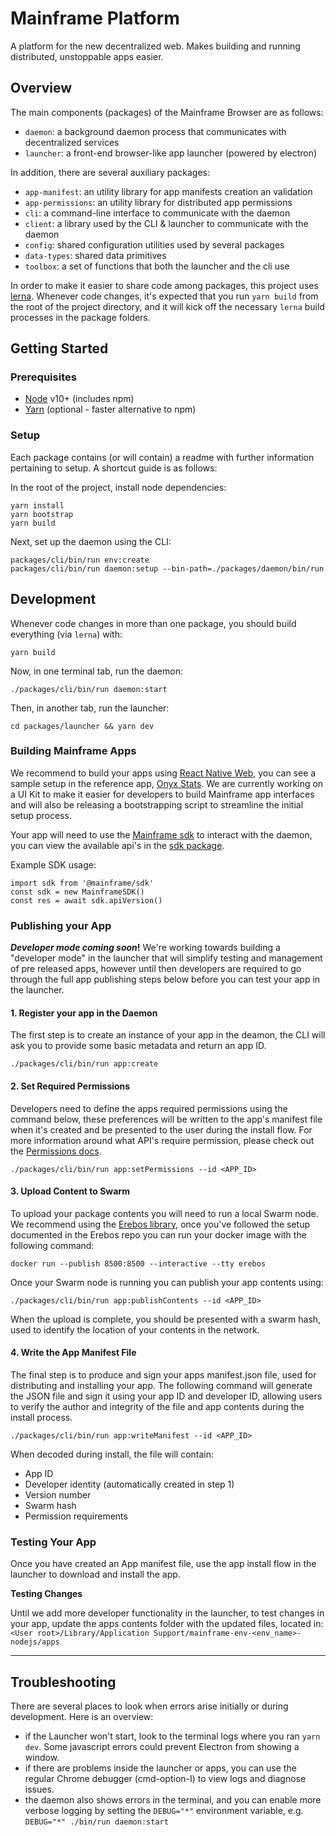 # Mainframe Platform

A platform for the new decentralized web. Makes building and running distributed, unstoppable apps easier.

## Overview

The main components (packages) of the Mainframe Browser are as follows:

- `daemon`: a background daemon process that communicates with decentralized services
- `launcher`: a front-end browser-like app launcher (powered by electron)

In addition, there are several auxiliary packages:

- `app-manifest`: an utility library for app manifests creation an validation
- `app-permissions`: an utility library for distributed app permissions
- `cli`: a command-line interface to communicate with the daemon
- `client`: a library used by the CLI & launcher to communicate with the daemon
- `config`: shared configuration utilities used by several packages
- `data-types`: shared data primitives
- `toolbox`: a set of functions that both the launcher and the cli use

In order to make it easier to share code among packages, this project uses [lerna](https://lernajs.io/). Whenever code changes, it's expected that you run `yarn build` from the root of the project directory, and it will kick off the necessary `lerna` build processes in the package folders.

## Getting Started

### Prerequisites

- [Node](https://nodejs.org/en/) v10+ (includes npm)
- [Yarn](https://yarnpkg.com/lang/en/) (optional - faster alternative to npm)

### Setup

Each package contains (or will contain) a readme with further information pertaining to setup. A shortcut guide is as follows:

In the root of the project, install node dependencies:

```
yarn install
yarn bootstrap
yarn build
```

Next, set up the daemon using the CLI:

```
packages/cli/bin/run env:create
packages/cli/bin/run daemon:setup --bin-path=./packages/daemon/bin/run
```

## Development

Whenever code changes in more than one package, you should build everything (via `lerna`) with:

```
yarn build
```

Now, in one terminal tab, run the daemon:

```
./packages/cli/bin/run daemon:start
```

Then, in another tab, run the launcher:

```
cd packages/launcher && yarn dev
```

### Building Mainframe Apps

We recommend to build your apps using [React Native Web](https://github.com/necolas/react-native-web), you can see a sample setup in the reference app, [Onyx Stats](/applications/onyx-stats). We are currently working on a UI Kit to make it easier for developers to build Mainframe app interfaces and will also be releasing a bootstrapping script to streamline the initial setup process.

Your app will need to use the [Mainframe sdk](packages/sdk) to interact with the daemon, you can view the available api's in the [sdk package](packages/sdk/README.md).

Example SDK usage:

```
import sdk from '@mainframe/sdk'
const sdk = new MainframeSDK()
const res = await sdk.apiVersion()
```

### Publishing your App

**_Developer mode coming soon_!**
We're working towards building a "developer mode" in the launcher that will simplify testing and management of pre released apps, however until then developers are required to go through the full app publishing steps below before you can test your app in the launcher.

#### 1. Register your app in the Daemon

The first step is to create an instance of your app in the deamon, the CLI will ask you to provide some basic metadata and return an app ID.

```
./packages/cli/bin/run app:create
```

#### 2. Set Required Permissions

Developers need to define the apps required permissions using the command below, these preferences will be written to the app's manifest file when it's created and be presented to the user during the install flow. For more information around what API's require permission, please check out the [Permissions docs](packages/app-permissions).

```
./packages/cli/bin/run app:setPermissions --id <APP_ID>
```

#### 3. Upload Content to Swarm

To upload your package contents you will need to run a local Swarm node. We recommend using the [Erebos library](https://github.com/MainframeHQ/erebos), once you've followed the setup documented in the Erebos repo you can run your docker image with the following command:

```
docker run --publish 8500:8500 --interactive --tty erebos
```

Once your Swarm node is running you can publish your app contents using:

```
./packages/cli/bin/run app:publishContents --id <APP_ID>
```

When the upload is complete, you should be presented with a swarm hash, used to identify the location of your contents in the network.

#### 4. Write the App Manifest File

The final step is to produce and sign your apps manifest.json file, used for distributing and installing your app. The following command will generate the JSON file and sign it using your app ID and developer ID, allowing users to verify the author and integrity of the file and app contents during the install process.

```
./packages/cli/bin/run app:writeManifest --id <APP_ID>
```

When decoded during install, the file will contain:

- App ID
- Developer identity (automatically created in step 1)
- Version number
- Swarm hash
- Permission requirements

### Testing Your App

Once you have created an App manifest file, use the app install flow in the launcher to download and install the app.

**Testing Changes**

Until we add more developer functionality in the launcher, to test changes in your app, update the apps contents folder with the updated files, located in:
`<User root>/Library/Application Support/mainframe-env-<env_name>-nodejs/apps`

---

## Troubleshooting

There are several places to look when errors arise initially or during development. Here is an overview:

- if the Launcher won't start, look to the terminal logs where you ran `yarn dev`. Some javascript errors could prevent Electron from showing a window.
- if there are problems inside the launcher or apps, you can use the regular Chrome debugger (cmd-option-I) to view logs and diagnose issues.
- the daemon also shows errors in the terminal, and you can enable more verbose logging by setting the `DEBUG="*"` environment variable, e.g. `DEBUG="*" ./bin/run daemon:start`

